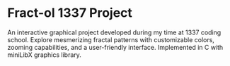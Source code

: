 # Fract-ol 1337 Project

An interactive graphical project developed during my time at 1337 coding school. Explore mesmerizing fractal patterns with customizable colors, zooming capabilities, and a user-friendly interface. Implemented in C with miniLibX graphics library.
